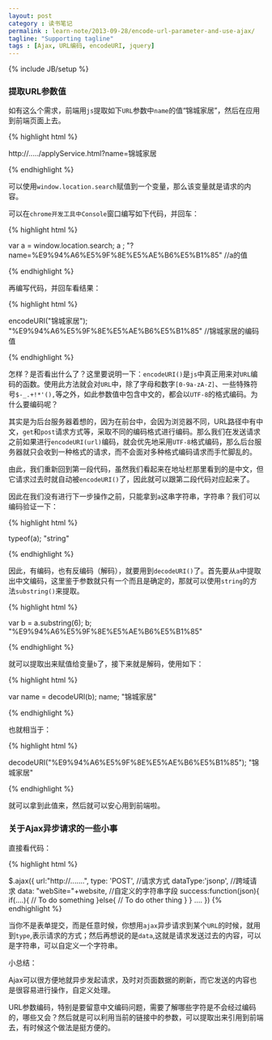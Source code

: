 ```yaml
---
layout: post
category : 读书笔记
permalink : learn-note/2013-09-28/encode-url-parameter-and-use-ajax/
tagline: "Supporting tagline"
tags : [Ajax, URL编码, encodeURI, jquery]
---
```


{% include JB/setup %}

### 提取URL参数值 ###

如有这么个需求，前端用`js`提取如下`URL`参数中`name`的值“锦城家居”，然后在应用到前端页面上去。

{% highlight html %}

http://...../applyService.html?name=锦城家居

{% endhighlight %}

<!--break-->

可以使用`window.location.search`赋值到一个变量，那么该变量就是请求的内容。

可以在`chrome开发工具中Console`窗口编写如下代码，并回车：

{% highlight html %}

var a = window.location.search; 
a ;
"?name=%E9%94%A6%E5%9F%8E%E5%AE%B6%E5%B1%85" //a的值

{% endhighlight %}

再编写代码，并回车看结果：

{% highlight html %}

encodeURI("锦城家居");
"%E9%94%A6%E5%9F%8E%E5%AE%B6%E5%B1%85" //锦城家居的编码值

{% endhighlight %}

怎样？是否看出什么了？这里要说明一下：`encodeURI()`是`js`中真正用来对`URL`编码的函数。使用此方法就会对`URL`中，除了字母和数字`[0-9a-zA-Z]`、一些特殊符号`$-_.+!*'(),`等之外，如此参数值中包含中文的，都会以`UTF-8`的格式编码。为什么要编码呢？

其实是为后台服务器着想的，因为在前台中，会因为浏览器不同，URL路径中有中文，`get`和`post`请求方式等，采取不同的编码格式进行编码。那么我们在发送请求之前如果进行`encodeURI(url)`编码，就会优先地采用`UTF-8`格式编码，那么后台服务器就只会收到一种格式的请求，而不会面对多种格式编码请求而手忙脚乱的。

由此，我们重新回到第一段代码，虽然我们看起来在地址栏那里看到的是中文，但它请求过去时就自动被`encodeURI()`了，因此就可以跟第二段代码对应起来了。

因此在我们没有进行下一步操作之前，只能拿到`a`这串字符串，字符串？我们可以编码验证一下：

{% highlight html %}

typeof(a);
"string"

{% endhighlight %}

因此，有编码，也有反编码（解码），就要用到`decodeURI()`了。首先要从`a`中提取出中文编码，这里鉴于参数就只有一个而且是确定的，那就可以使用`string`的方法`substring()`来提取。

{% highlight html %}

var b = a.substring(6);
b;
"%E9%94%A6%E5%9F%8E%E5%AE%B6%E5%B1%85"

{% endhighlight %}

就可以提取出来赋值给变量`b`了，接下来就是解码，使用如下：


{% highlight html %}

var name = decodeURI(b);
name;
"锦城家居"

{% endhighlight %}


也就相当于：


{% highlight html %}

decodeURI("%E9%94%A6%E5%9F%8E%E5%AE%B6%E5%B1%85");
"锦城家居"

{% endhighlight %}


就可以拿到此值来，然后就可以安心用到前端啦。


### 关于Ajax异步请求的一些小事 ###

直接看代码：

{% highlight html %}

$.ajax({
       url:"http://.......",
       type: 'POST',                  //请求方式
       dataType:'jsonp',              //跨域请求
       data: "webSite="+website,      //自定义的字符串字段
       success:function(json){
            if(....){
                // To do something
            }else{
                // To do other thing
            }
         }
       ....
      })
{% endhighlight %}

当你不是表单提交，而是任意时候，你想用`ajax`异步请求到某个`URL`的时候，就用到`type`,表示请求的方式；然后再想说的是`data`,这就是请求发送过去的内容，可以是字符串，可以自定义一个字符串。

小总结：

Ajax可以很方便地就异步发起请求，及时对页面数据的刷新，而它发送的内容也是很容易进行操作，自定义处理。

URL参数编码，特别是要留意中文编码问题，需要了解哪些字符是不会经过编码的，哪些又会？然后就是可以利用当前的链接中的参数，可以提取出来引用到前端去，有时候这个做法是挺方便的。



